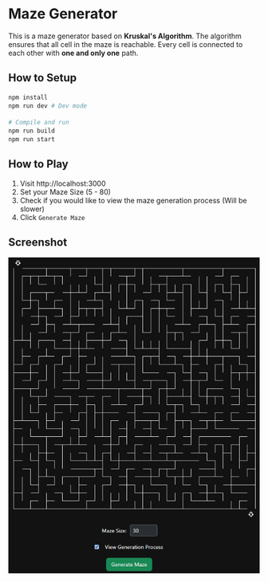 # Maze Generator
This is a maze generator based on **Kruskal's Algorithm**. The algorithm ensures that all cell in the maze is reachable. Every cell is connected to each other with **one and only one** path.

## How to Setup
```bash
npm install
npm run dev # Dev mode

# Compile and run
npm run build
npm run start
```

## How to Play
1. Visit http://localhost:3000
2. Set your Maze Size (5 - 80)
3. Check if you would like to view the maze generation process (Will be slower)
4. Click `Generate Maze`

## Screenshot
![Screenshot Example](images/Screenshot.png)
